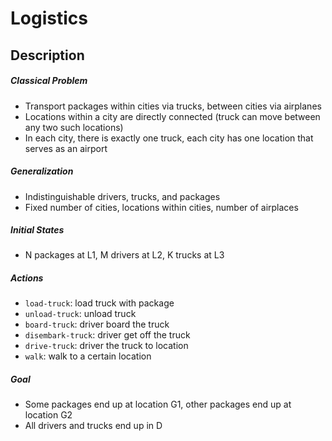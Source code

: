 # Logistics

## Description


##### Classical Problem
- Transport packages within cities via trucks, between cities via airplanes
- Locations within a city are directly connected (truck can move between any two such locations)
- In each city, there is exactly one truck, each city has one location that serves as an airport

##### Generalization
- Indistinguishable drivers, trucks, and packages
- Fixed number of cities, locations within cities, number of airplaces

##### Initial States
- N packages at L1, M drivers at L2, K trucks at L3

##### Actions
- `load-truck`: load truck with package
- `unload-truck`: unload truck
- `board-truck`: driver board the truck
- `disembark-truck`: driver get off the truck
- `drive-truck`: driver the truck to location
- `walk`: walk to a certain location

##### Goal
- Some packages end up at location G1, other packages end up at location G2
- All drivers and trucks end up in D